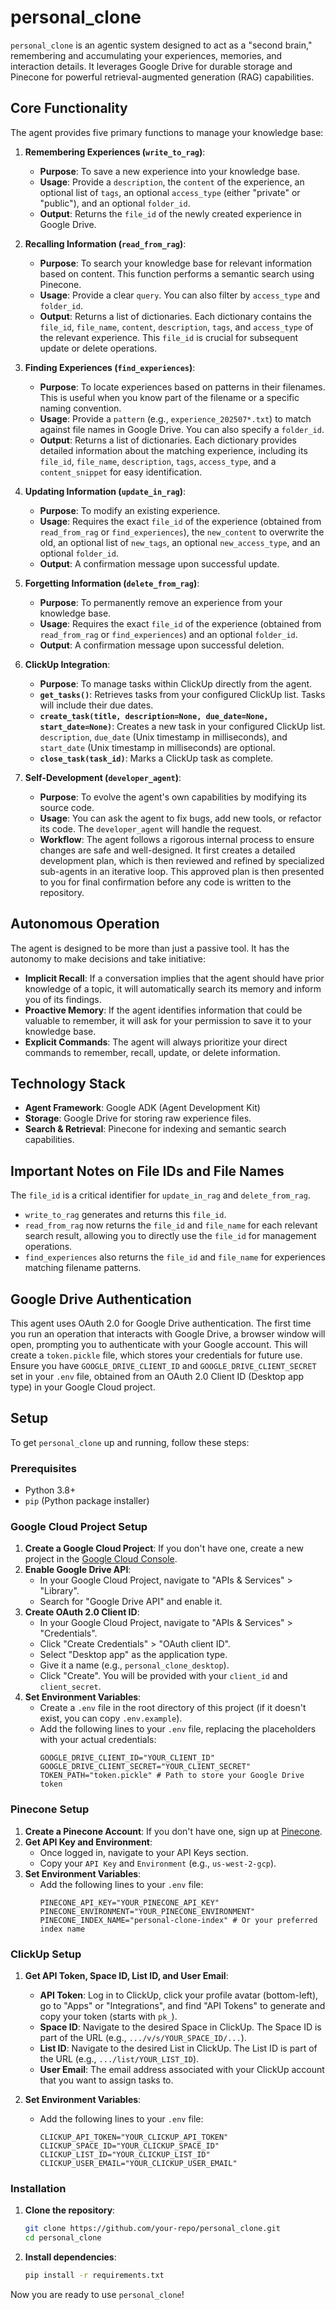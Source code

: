 # personal_clone

`personal_clone` is an agentic system designed to act as a "second brain," remembering and accumulating your experiences, memories, and interaction details. It leverages Google Drive for durable storage and Pinecone for powerful retrieval-augmented generation (RAG) capabilities.

## Core Functionality

The agent provides five primary functions to manage your knowledge base:

1.  **Remembering Experiences (`write_to_rag`)**:
    *   **Purpose**: To save a new experience into your knowledge base.
    *   **Usage**: Provide a `description`, the `content` of the experience, an optional list of `tags`, an optional `access_type` (either "private" or "public"), and an optional `folder_id`.
    *   **Output**: Returns the `file_id` of the newly created experience in Google Drive.

2.  **Recalling Information (`read_from_rag`)**:
    *   **Purpose**: To search your knowledge base for relevant information based on content. This function performs a semantic search using Pinecone.
    *   **Usage**: Provide a clear `query`. You can also filter by `access_type` and `folder_id`.
    *   **Output**: Returns a list of dictionaries. Each dictionary contains the `file_id`, `file_name`, `content`, `description`, `tags`, and `access_type` of the relevant experience. This `file_id` is crucial for subsequent update or delete operations.

3.  **Finding Experiences (`find_experiences`)**:
    *   **Purpose**: To locate experiences based on patterns in their filenames. This is useful when you know part of the filename or a specific naming convention.
    *   **Usage**: Provide a `pattern` (e.g., `experience_202507*.txt`) to match against file names in Google Drive. You can also specify a `folder_id`.
    *   **Output**: Returns a list of dictionaries. Each dictionary provides detailed information about the matching experience, including its `file_id`, `file_name`, `description`, `tags`, `access_type`, and a `content_snippet` for easy identification.

4.  **Updating Information (`update_in_rag`)**:
    *   **Purpose**: To modify an existing experience.
    *   **Usage**: Requires the exact `file_id` of the experience (obtained from `read_from_rag` or `find_experiences`), the `new_content` to overwrite the old, an optional list of `new_tags`, an optional `new_access_type`, and an optional `folder_id`.
    *   **Output**: A confirmation message upon successful update.

5.  **Forgetting Information (`delete_from_rag`)**:
    *   **Purpose**: To permanently remove an experience from your knowledge base.
    *   **Usage**: Requires the exact `file_id` of the experience (obtained from `read_from_rag` or `find_experiences`) and an optional `folder_id`.
    *   **Output**: A confirmation message upon successful deletion.

6.  **ClickUp Integration**:
    *   **Purpose**: To manage tasks within ClickUp directly from the agent.
    *   **`get_tasks()`**: Retrieves tasks from your configured ClickUp list. Tasks will include their due dates.
    *   **`create_task(title, description=None, due_date=None, start_date=None)`**: Creates a new task in your configured ClickUp list. `description`, `due_date` (Unix timestamp in milliseconds), and `start_date` (Unix timestamp in milliseconds) are optional.
    *   **`close_task(task_id)`**: Marks a ClickUp task as complete.

7.  **Self-Development (`developer_agent`)**:
    *   **Purpose**: To evolve the agent's own capabilities by modifying its source code.
    *   **Usage**: You can ask the agent to fix bugs, add new tools, or refactor its code. The `developer_agent` will handle the request.
    *   **Workflow**: The agent follows a rigorous internal process to ensure changes are safe and well-designed. It first creates a detailed development plan, which is then reviewed and refined by specialized sub-agents in an iterative loop. This approved plan is then presented to you for final confirmation before any code is written to the repository.

## Autonomous Operation

The agent is designed to be more than just a passive tool. It has the autonomy to make decisions and take initiative:

*   **Implicit Recall**: If a conversation implies that the agent should have prior knowledge of a topic, it will automatically search its memory and inform you of its findings.
*   **Proactive Memory**: If the agent identifies information that could be valuable to remember, it will ask for your permission to save it to your knowledge base.
*   **Explicit Commands**: The agent will always prioritize your direct commands to remember, recall, update, or delete information.

## Technology Stack

*   **Agent Framework**: Google ADK (Agent Development Kit)
*   **Storage**: Google Drive for storing raw experience files.
*   **Search & Retrieval**: Pinecone for indexing and semantic search capabilities.

## Important Notes on File IDs and File Names

The `file_id` is a critical identifier for `update_in_rag` and `delete_from_rag`.
*   `write_to_rag` generates and returns this `file_id`.
*   `read_from_rag` now returns the `file_id` and `file_name` for each relevant search result, allowing you to directly use the `file_id` for management operations.
*   `find_experiences` also returns the `file_id` and `file_name` for experiences matching filename patterns.

## Google Drive Authentication

This agent uses OAuth 2.0 for Google Drive authentication. The first time you run an operation that interacts with Google Drive, a browser window will open, prompting you to authenticate with your Google account. This will create a `token.pickle` file, which stores your credentials for future use. Ensure you have `GOOGLE_DRIVE_CLIENT_ID` and `GOOGLE_DRIVE_CLIENT_SECRET` set in your `.env` file, obtained from an OAuth 2.0 Client ID (Desktop app type) in your Google Cloud project.

## Setup

To get `personal_clone` up and running, follow these steps:

### Prerequisites

*   Python 3.8+
*   `pip` (Python package installer)

### Google Cloud Project Setup

1.  **Create a Google Cloud Project**: If you don't have one, create a new project in the [Google Cloud Console](https://console.cloud.google.com/).
2.  **Enable Google Drive API**:
    *   In your Google Cloud Project, navigate to "APIs & Services" > "Library".
    *   Search for "Google Drive API" and enable it.
3.  **Create OAuth 2.0 Client ID**:
    *   In your Google Cloud Project, navigate to "APIs & Services" > "Credentials".
    *   Click "Create Credentials" > "OAuth client ID".
    *   Select "Desktop app" as the application type.
    *   Give it a name (e.g., `personal_clone_desktop`).
    *   Click "Create". You will be provided with your `client_id` and `client_secret`.
4.  **Set Environment Variables**:
    *   Create a `.env` file in the root directory of this project (if it doesn't exist, you can copy `.env.example`).
    *   Add the following lines to your `.env` file, replacing the placeholders with your actual credentials:
        ```
        GOOGLE_DRIVE_CLIENT_ID="YOUR_CLIENT_ID"
        GOOGLE_DRIVE_CLIENT_SECRET="YOUR_CLIENT_SECRET"
        TOKEN_PATH="token.pickle" # Path to store your Google Drive token
        ```

### Pinecone Setup

1.  **Create a Pinecone Account**: If you don't have one, sign up at [Pinecone](https://www.pinecone.io/).
2.  **Get API Key and Environment**:
    *   Once logged in, navigate to your API Keys section.
    *   Copy your `API Key` and `Environment` (e.g., `us-west-2-gcp`).
3.  **Set Environment Variables**:
    *   Add the following lines to your `.env` file:
        ```
        PINECONE_API_KEY="YOUR_PINECONE_API_KEY"
        PINECONE_ENVIRONMENT="YOUR_PINECONE_ENVIRONMENT"
        PINECONE_INDEX_NAME="personal-clone-index" # Or your preferred index name
        ```

### ClickUp Setup

1.  **Get API Token, Space ID, List ID, and User Email**:
    *   **API Token**: Log in to ClickUp, click your profile avatar (bottom-left), go to "Apps" or "Integrations", and find "API Tokens" to generate and copy your token (starts with `pk_`).
    *   **Space ID**: Navigate to the desired Space in ClickUp. The Space ID is part of the URL (e.g., `.../v/s/YOUR_SPACE_ID/...`).
    *   **List ID**: Navigate to the desired List in ClickUp. The List ID is part of the URL (e.g., `.../list/YOUR_LIST_ID`).
    *   **User Email**: The email address associated with your ClickUp account that you want to assign tasks to.

2.  **Set Environment Variables**:
    *   Add the following lines to your `.env` file:
        ```
        CLICKUP_API_TOKEN="YOUR_CLICKUP_API_TOKEN"
        CLICKUP_SPACE_ID="YOUR_CLICKUP_SPACE_ID"
        CLICKUP_LIST_ID="YOUR_CLICKUP_LIST_ID"
        CLICKUP_USER_EMAIL="YOUR_CLICKUP_USER_EMAIL"
        ```

### Installation

1.  **Clone the repository**:
    ```bash
    git clone https://github.com/your-repo/personal_clone.git
    cd personal_clone
    ```
2.  **Install dependencies**:
    ```bash
    pip install -r requirements.txt
    ```

Now you are ready to use `personal_clone`!
